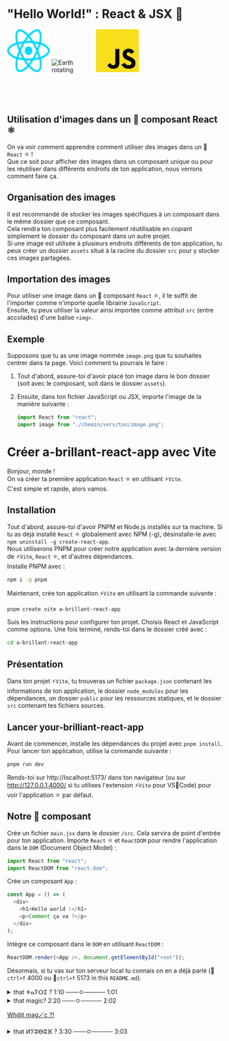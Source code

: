 # "Hello World!" : React & JSX 🧠

<div>
<img src="src/assets/react.svg" alt="React Logo" width="100" height="100" style="display: inline-block; margin: 0 auto;">
<img src="src/assets/Rotating-earth-animated-unscreened.gif" alt="Earth rotating" width="100" height="100" style="display: inline-block; margin: 0 auto;">
<img src="src/assets/Unofficial_JavaScript_logo_2.svg" alt="Javascript Logo" width="100" height="100" style="display: inline-block; margin: 0 auto;">
</div>

## Utilisation d'images dans un 🧩 composant React ⚛️

On va voir comment apprendre comment utiliser des images dans un 🧩 `React` ⚛️ ! <br>
Que ce soit pour afficher des images dans un composant unique ou pour les réutiliser dans différents endroits de ton application, nous verrons comment faire ça.

## Organisation des images

Il est recommandé de stocker les images spécifiques à un composant dans le même dossier que ce composant. 
<br>
Cela rendra ton composant plus facilement réutilisable en copiant simplement le dossier du composant dans un autre projet.
<br>
Si une image est utilisée à plusieurs endroits différents de ton application, tu peux créer un dossier `assets` situé à la racine du dossier `src` pour y stocker ces images partagées.

## Importation des images

Pour utiliser une image dans un 🧩 composant `React` ⚛️, il te suffit de l'importer comme n'importe quelle librairie `JavaScript`. 
<br>
Ensuite, tu peux utiliser la valeur ainsi importée comme attribut `src` (entre accolades) d'une balise `<img>`.

## Exemple

Supposons que tu as une image nommée `image.png` que tu souhaites centrer dans ta page. Voici comment tu pourrais le faire :

1. Tout d'abord, assure-toi d'avoir placé ton image dans le bon dossier (soit avec le composant, soit dans le dossier `assets`).

2. Ensuite, dans ton fichier JavaScript ou JSX, importe l'image de la manière suivante :

   ```javascript
   import React from "react";
   import image from "./chemin/vers/ton/image.png";
   ```

# Créer a-brillant-react-app avec Vite

Bonjour, monde ! <br>
On va créer ta première application `React` ⚛️ en utilisant ⚡`Vite`. <br>
C'est simple et rapide, alors vamos.


## Installation

Tout d'abord, assure-toi d'avoir PNPM et Node.js installés sur ta machine. Si tu as déjà installé `React` ⚛️ globalement avec NPM (-g), désinstalle-le avec `npm uninstall -g create-react-app`. <br>
Nous utiliserons PNPM pour créer notre application avec la dernière version de ⚡`Vite`, `React` ⚛️, et d'autres dépendances. <br>
Installe PNPM avec :

```bash
npm i -g pnpm
```

Maintenant, crée ton application ⚡`Vite` en utilisant la commande suivante :

```bash
pnpm create vite a-brillant-react-app
```

Suis les instructions pour configurer ton projet. Choisis React et JavaScript comme options. Une fois terminé, rends-toi dans le dossier créé avec :

```bash
cd a-brillant-react-app
```

## Présentation

Dans ton projet ⚡`Vite`, tu trouveras un fichier `package.json` contenant les informations de ton application, le dossier `node_modules` pour les dépendances, un dossier `public` pour les ressources statiques, et le dossier `src` contenant tes fichiers sources.

## Lancer your-brilliant-react-app

Avant de commencer, installe les dépendances du projet avec `pnpm install`. Pour lancer ton application, utilise la commande suivante :

```bash
pnpm run dev
```

Rends-toi sur http://localhost:5173/ dans ton navigateur (ou sur http://127.0.0.1:4000/ si tu utilises l'extension ⚡`Vite` pour VS🧊Code) pour voir l'application ⚛️ par défaut.

## Notre 🥇 composant

Crée un fichier `main.jsx` dans le dossier `/src`. Cela servira de point d'entrée pour ton application. Importe `React` ⚛️ et `ReactDOM` pour rendre l'application dans le `DOM` (Document Object Model) :

```javascript
import React from "react";
import ReactDOM from "react-dom";
```

Crée un composant `App` :

```javascript
const App = () => (
  <div>
    <h1>Hello world !</h1>
    <p>Comment ça va ?</p>
  </div>
);
```

Intègre ce composant dans le `DOM` en utilisant `ReactDOM` :

```javascript
ReactDOM.render(<App />, document.getElementById("root"));
```

Désormais, si tu vas sur ton serveur local tu connais on en a déjà parlé (🔎`ctrl+f` 4000 ou 🔎`ctrl+f` 5173 in this `README.md`).

<details>
<summary>that ⵜⴰⵢⵔⵉ ? 1:10 ───ㅇ───── 1:01 </summary>
Cette brilliant-app est ton tout premier 🧩 composant React ! 🧧
</details>

<details>
<summary>that magic? 2:20 ───ㅇ───── 2:02 </summary>
🥏 I am also a DJ ! 👀  
⚡ 🔊 Come check my other portfolio and enjoy the 🔊 ▶︎ •၊၊||၊|။||||။‌‌‌‌‌၊|• 0:99 🎺 [ⵍⵢⵓⴱⵓⴼ](https://www.youtube.com/playlist?list=PLNcTKDW0oKbxBDSO-XiHc-b3JNFTqdYvt) 🎺 & [come here if you like what you hear !](https://www.linkedin.com/in/ikrame-saadi/) 🔊 !⚡
</details>

<a href="https://www.youtube.com/watch?v=BTyQSIJAAgE" target="_blank">Wh@t mag🪄c ?!</a>

<details>
<summary>that ⵍⵢⵓⴱⵓⴼ ? 3:30 ───ㅇ───── 3:03 </summary>
🥏 I am also a DJ ! 👀  
⚡ 🔊 Come check my other portfolio and enjoy the 🔊 ▶︎ •၊၊||၊|။||||။‌‌‌‌‌၊|• 0:99 🎺 [ⵍⵢⵓⴱⵓⴼ](https://www.youtube.com/playlist?list=PLNcTKDW0oKbxBDSO-XiHc-b3JNFTqdYvt) 🎺 & [come here if you like what you hear !](https://www.linkedin.com/in/ikrame-saadi/) 🔊 !⚡
</details>
